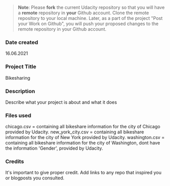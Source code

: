 >**Note**: Please **fork** the current Udacity repository so that you will have a **remote** repository in **your** Github account. Clone the remote repository to your local machine. Later, as a part of the project "Post your Work on Github", you will push your proposed changes to the remote repository in your Github account.

### Date created
16.06.2021

### Project Title
Bikesharing

### Description
Describe what your project is about and what it does

### Files used
chicago.csv = containing all bikeshare information for the city of Chicago provided by Udacity.
new_york_city.csv = containing all bikeshare information for the city of New York provided by Udacity.
washington.csv = containing all bikeshare information for the city of Washington, dont have the information 'Gender', provided by Udacity.

### Credits
It's important to give proper credit. Add links to any repo that inspired you or blogposts you consulted.

